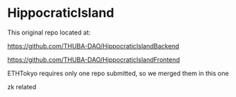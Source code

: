 # HippocraticIsland
This original repo located at:

https://github.com/THUBA-DAO/HippocraticIslandBackend

https://github.com/THUBA-DAO/HippocraticIslandFrontend

ETHTokyo requires only one repo submitted, so we merged them in this one

zk related
